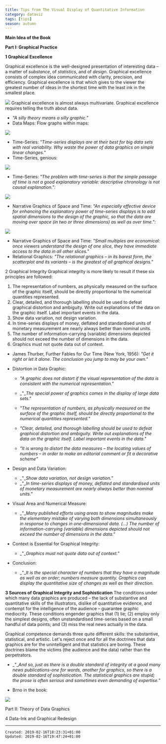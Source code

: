 ```yaml
---
title: Tips from The Visual Display of Quantitative Information
category: dataviz
tags: [tips]
season: autumn
---
```


**Main Idea of the Book**

**Part I: Graphical Practice**

**1 Graphical Excellence**

Graphical excellence is the well-designed presentation of interesting data – a matter of _substance_, of _statistics_, and of _design_.
Graphical excellence consists of complex idea communicated with clarity, precision, and efficiency.
Graphical excellence is that which gives to the viewer the greatest number of ideas in the shortest time with the least ink in the smallest place.

![](../../assets/tufte3.png)
Graphical excellence is almost always multivariate.
Graphical excellence requires telling the truth about data.

*   _"A silly theory means a silly graphic."_
*   Data Maps: Flow graphs within maps:

![](../../assets/tufte1.png)

*   Time-Series: _"Time-series displays are at their best for big data sets with real variability. Why waste the power of data graphics on simple linear changes."_
*   Time-Series, genious:

![](../../assets/tufte2.png)

*   Time-Series: _"The problem with time-series is that the simple passage of time is not a good explanatory variable: descriptive chronology is not causal explanation.":_

![](../../assets/tufte5.png)

*   Narrative Graphics of Space and Time: _"An especially effective device for enhancing the explanatory power of time-series displays is to add spatial dimensions to the design of the graphic, so that the data are moving over space (in two or three dimensions) as well as over time.":_

![](../../assets/tufte.png)

*   Narrative Graphics of Space and Time: _"Small multiples are economical: once viewers understand the design of one slice, they have immediate access to the data in all other slices."_
*   Relational Graphics: _"The relational graphics – in its barest form, the scatterplot and its variants – is the greatest of all graphical designs."_

2 Graphical Integrity
Graphical integrity is more likely to result if these six principles are followed:

1.  The representation of numbers, as physically measured on the surface of the graphic itself, should be directly proportional to the numerical quantities represented.
2.  Clear, detailed, and thorough labelling should be used to defeat graphical distortion and ambiguity. Write out explanations of the data on the graphic itself. Label important events in the data.
3.  Show data variation, not design variation.
4.  In time-series displays of money, deflated and standardised units of monetary measurement are nearly always better than nominal units.
5.  The number of information-carrying (variable) dimensions depicted should not exceed the number of dimensions in the data.
6.  Graphics must not quote data out of context.

*   James Thurber, Further Fables for Our Time (New York, 1956): _"Get it right or let it alone._ _The conclusion you jump to may be your own."_
*   Distortion in Data Graphic:

    *   _"A_ _graphic does not distort if the visual representation of the data is_ _consistent with the numerical representation."_
    *   _"__The special power of graphics_ _comes in the display of large data sets."_
    *   _"The representation of numbers, as physically_ _measured on the surface of the graphic itself,_ _should be directly proportional to the numerical_ _quantities represented."_

    *   _"Clear, detailed, and thorough labelling should be_ _used to defeat graphical distortion and ambiguity._ _Write out explanations of the data on the_ _graphic itself. Label important events in the data."_
    *   _"It is wrong to distort the data measures – the_ _locating values of numbers – in order to make an editorial_ _comment or fit a decorative scheme"_
*   Design and Data Variation:
    *   _"__Show data variation, not design variation."_
    *   _"__In time-series displays of money, deflated and_ _standardised units of monetary measurement are_ _nearly always better than nominal units."_
*   Visual Area and Numerical Measure:
    *   _"__Many published efforts using areas to show magnitudes make_ _the elementary mistake of varying both dimensions simultaneously_ _in response to changes in one-dimensional data. (...)_ _The number of information-carrying (variable)_ _dimensions depicted should not exceed the_ _number of dimensions in the data."_
*   Context is Essential for Graphical Integrity:
    *   _"__Graphics must not quote data out of context."_
*   Conclusion:
    *   _"__It is the special character_ _of numbers that they have a magnitude as well as an order;_ _numbers measure quantity. Graphics can display the quantitative_ _size of changes as well as their direction._

**3 Sources of Graphical Integrity and Sophistication**
The conditions under which many data graphics are produced – the lack of substantive and quantitative skills of the illustrators, dislike of quantitative evidence, and contempt for the intelligence of the audience – guarantee graphic mediocrity. These conditions engender graphics that (1) lie; (2) employ only the simplest designs, often unstandardised time-series based on a small handful of data points; and (3) miss the real news actually in the data.

Graphical competence demands three quite different skills: the substantive, statistical, and artistic. Let's reject once and for all the doctrines that data graphics are for the unintelligent and that statistics are boring. These doctrines blame the victims (the audience and the data) rather than the perpetrators.

*   _"__And so, just as there is a double standard of integrity at a good_ _many news publications-one for words, another for graphics, so_ _there is a double standard of sophistication. The statistical_ _graphics are stupid; the prose is often serious and sometimes even_ _demanding of expertise."_

*   Brno in the book:

![](../../assets/tufte4.png)

Part II: Theory of Data Graphics

4 Data-Ink and Graphical Redesign

---

    Created: 2019-02-16T18:23:31+01:00
    Updated: 2019-02-16T19:47:24+01:00
